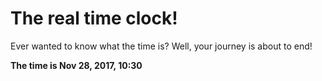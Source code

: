 # The real time clock!

Ever wanted to know what the time is? Well, your journey is about to end!

**The time is Nov 28, 2017, 10:30**